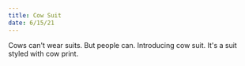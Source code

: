 ```yaml
---
title: Cow Suit
date: 6/15/21
---
```

Cows can't wear suits. But people can. Introducing cow suit. It's a suit styled with cow print.
